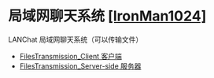 局域网聊天系统  [[IronMan1024]](https://github.com/IronMan1024/) 
=
LANChat 局域网聊天系统（可以传输文件）<br>
* [FilesTransmission_Client 客户端](https://github.com/IronMan1024/LANChat/tree/master/FilesTransmission_Client)<br>
[]()
* [FilesTransmission_Server-side 服务器](https://github.com/IronMan1024/LANChat/tree/master/FilesTransmission_Server-side)
